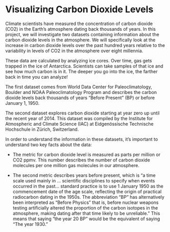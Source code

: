 # Visualizing Carbon Dioxide Levels
Climate scientists have measured the concentration of carbon dioxide (CO2) in the Earth’s atmosphere dating back thousands of years. In this project, we will investigate two datasets containing information about the carbon dioxide levels in the atmosphere. We will specifically look at the increase in carbon dioxide levels over the past hundred years relative to the variability in levels of CO2 in the atmosphere over eight millennia.

These data are calculated by analyzing ice cores. Over time, gas gets trapped in the ice of Antarctica. Scientists can take samples of that ice and see how much carbon is in it. The deeper you go into the ice, the farther back in time you can analyze!

The first dataset comes from World Data Center for Paleoclimatology, Boulder and NOAA Paleoclimatology Program and describes the carbon dioxide levels back thousands of years “Before Present” (BP) or before January 1, 1950.

The second dataset explores carbon dioxide starting at year zero up until the recent year of 2014. This dataset was compiled by the Institute for Atmospheric and Climate Science (IAC) at Eidgenössische Technische Hochschule in Zürich, Switzerland.

In order to understand the information in these datasets, it’s important to understand two key facts about the data:

- The metric for carbon dioxide level is measured as parts per million or CO2 ppmv. This number describes the number of carbon dioxide molecules per one million gas molecules in our atmosphere.

- The second metric describes years before present, which is “a time scale used mainly in … scientific disciplines to specify when events occurred in the past… standard practice is to use 1 January 1950 as the commencement date of the age scale, reflecting the origin of practical radiocarbon dating in the 1950s. The abbreviation “BP” has alternatively been interpreted as “Before Physics” that is, before nuclear weapons testing artificially altered the proportion of the carbon isotopes in the atmosphere, making dating after that time likely to be unreliable.” This means that saying “the year 20 BP” would be the equivalent of saying “The year 1930.”
